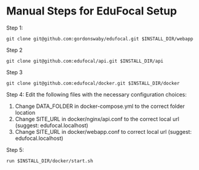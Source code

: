 # Manual Steps for EduFocal Setup 
Step 1:
```
git clone git@github.com:gordonswaby/edufocal.git $INSTALL_DIR/webapp
```

Step 2
```
git clone git@github.com:edufocal/api.git $INSTALL_DIR/api
```

Step 3
```
git clone git@github.com:edufocal/docker.git $INSTALL_DIR/docker
```

Step 4:
Edit the following files with the necessary configuration choices:
1. Change DATA_FOLDER in docker-compose.yml to the correct folder location
2. Change SITE_URL in docker/nginx/api.conf to the correct local url (suggest: edufocal.localhost)
3. Change SITE_URL in docker/webapp.conf to correct local url (suggest: edufocal.localhost)

Step 5:
```
run $INSTALL_DIR/docker/start.sh
```
